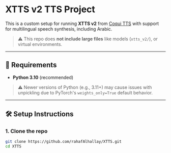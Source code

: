 # XTTS v2 TTS Project

This is a custom setup for running **XTTS v2** from [Coqui TTS](https://github.com/coqui-ai/TTS ) with support for multilingual speech synthesis, including Arabic.

> ⚠️ This repo does **not include large files** like models (`xtts_v2/`), or virtual environments.

---

## 🧾 Requirements

- **Python 3.10** (recommended)

> ⚠️ Newer versions of Python (e.g., 3.11+) may cause issues with unpickling due to PyTorch's `weights_only=True` default behavior.

---

## 🛠️ Setup Instructions

### 1. Clone the repo
```bash
git clone https://github.com/rahafAlhallay/XTTS.git 
cd XTTS
